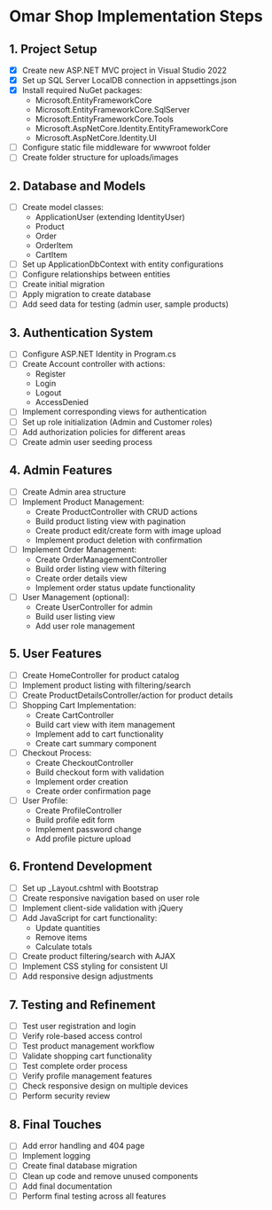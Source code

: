 # Omar Shop Implementation Steps

## 1. Project Setup
- [x] Create new ASP.NET MVC project in Visual Studio 2022
- [x] Set up SQL Server LocalDB connection in appsettings.json
- [x] Install required NuGet packages:
  - Microsoft.EntityFrameworkCore
  - Microsoft.EntityFrameworkCore.SqlServer
  - Microsoft.EntityFrameworkCore.Tools
  - Microsoft.AspNetCore.Identity.EntityFrameworkCore
  - Microsoft.AspNetCore.Identity.UI
- [ ] Configure static file middleware for wwwroot folder
- [ ] Create folder structure for uploads/images

## 2. Database and Models
- [ ] Create model classes:
  - ApplicationUser (extending IdentityUser)
  - Product
  - Order
  - OrderItem
  - CartItem
- [ ] Set up ApplicationDbContext with entity configurations
- [ ] Configure relationships between entities
- [ ] Create initial migration
- [ ] Apply migration to create database
- [ ] Add seed data for testing (admin user, sample products)

## 3. Authentication System
- [ ] Configure ASP.NET Identity in Program.cs
- [ ] Create Account controller with actions:
  - Register
  - Login
  - Logout
  - AccessDenied
- [ ] Implement corresponding views for authentication
- [ ] Set up role initialization (Admin and Customer roles)
- [ ] Add authorization policies for different areas
- [ ] Create admin user seeding process

## 4. Admin Features
- [ ] Create Admin area structure
- [ ] Implement Product Management:
  - Create ProductController with CRUD actions
  - Build product listing view with pagination
  - Create product edit/create form with image upload
  - Implement product deletion with confirmation
- [ ] Implement Order Management:
  - Create OrderManagementController
  - Build order listing view with filtering
  - Create order details view
  - Implement order status update functionality
- [ ] User Management (optional):
  - Create UserController for admin
  - Build user listing view
  - Add user role management

## 5. User Features
- [ ] Create HomeController for product catalog
- [ ] Implement product listing with filtering/search
- [ ] Create ProductDetailsController/action for product details
- [ ] Shopping Cart Implementation:
  - Create CartController
  - Build cart view with item management
  - Implement add to cart functionality
  - Create cart summary component
- [ ] Checkout Process:
  - Create CheckoutController
  - Build checkout form with validation
  - Implement order creation
  - Create order confirmation page
- [ ] User Profile:
  - Create ProfileController
  - Build profile edit form
  - Implement password change
  - Add profile picture upload

## 6. Frontend Development
- [ ] Set up _Layout.cshtml with Bootstrap
- [ ] Create responsive navigation based on user role
- [ ] Implement client-side validation with jQuery
- [ ] Add JavaScript for cart functionality:
  - Update quantities
  - Remove items
  - Calculate totals
- [ ] Create product filtering/search with AJAX
- [ ] Implement CSS styling for consistent UI
- [ ] Add responsive design adjustments

## 7. Testing and Refinement
- [ ] Test user registration and login
- [ ] Verify role-based access control
- [ ] Test product management workflow
- [ ] Validate shopping cart functionality
- [ ] Test complete order process
- [ ] Verify profile management features
- [ ] Check responsive design on multiple devices
- [ ] Perform security review

## 8. Final Touches
- [ ] Add error handling and 404 page
- [ ] Implement logging
- [ ] Create final database migration
- [ ] Clean up code and remove unused components
- [ ] Add final documentation
- [ ] Perform final testing across all features 